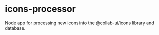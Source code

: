 # icons-processor
Node app for processing new icons into the @collab-ui/icons library and database.
